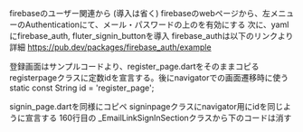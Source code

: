 firebaseのユーザー関連から (導入は省く)
firebaseのwebページから、左メニューのAuthenticationにて、メール・パスワードの上のを有効にする
次に、yamlにfirebase_auth, fluter_signin_buttonを導入
firebase_authは以下のリンクより詳細
https://pub.dev/packages/firebase_auth/example

登録画面はサンプルコードより、register_page.dartをそのままコピる
registerpageクラスに定数idを宣言する。後にnavigatorでの画面遷移時に使う
  static const String id = 'register_page';

signin_page.dartを同様にコピペ
signinpageクラスにnavigator用にidを同じように宣言する
160行目の _EmailLinkSignInSectionクラスから下のコードは消す
